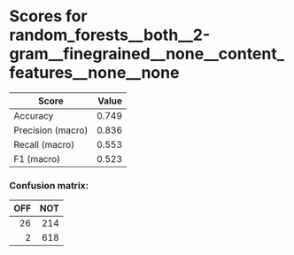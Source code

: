 # Scores for random_forests__both__2-gram__finegrained__none__content_features__none__none
|      Score      |Value|
|-----------------|----:|
|Accuracy         |0.749|
|Precision (macro)|0.836|
|Recall (macro)   |0.553|
|F1 (macro)       |0.523|

### Confusion matrix:
|OFF|NOT|
|--:|--:|
| 26|214|
|  2|618|
